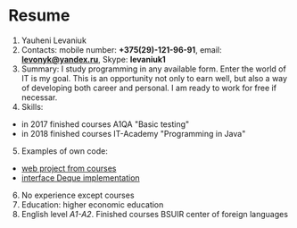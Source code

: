 # Resume #
1. Yauheni Levaniuk
2. Contacts: mobile number: **+375(29)-121-96-91**, email: **levonyk@yandex.ru**, Skype: **levaniuk1**
3. Summary: I study programming in any available form. Enter the world of IT is my goal. This is an opportunity not only to earn well, but also a way of developing both career and personal. I am ready to work for free if necessar.
4. Skills:
* in 2017 finished courses A1QA "Basic testing"
* in 2018 finished courses IT-Academy "Programming in Java"
5. Examples of own code:
* [web project from courses](https://github.com/YAUHENI1986/ProjectTelefonStation)
* [interface Deque implementation](https://github.com/YAUHENI1986/LinkedListImplInterfaceDeque)
6. No experience except courses
7. Education: higher economic education
8. English level *A1-A2*. Finished courses BSUIR center of foreign languages
